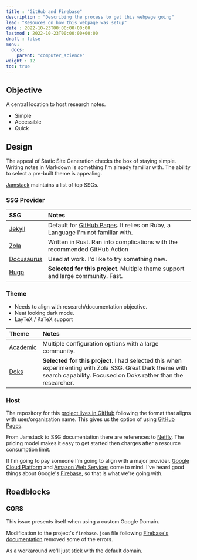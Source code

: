 ```yaml
---
title : "GitHub and Firebase"
description : "Describing the process to get this webpage going"
lead: "Resouces on how this webpage was setup"
date : 2022-10-23T00:00:00+00:00
lastmod : 2022-10-23T00:00:00+00:00
draft : false
menu:
  docs:
    parent: "computer_science"
weight : 12
toc: true
---
```


## Objective
A central location to host research notes.

- Simple
- Accessible
- Quick

## Design
The appeal of Static Site Generation checks the box of staying simple. Writing notes in Markdown is something I'm already familiar with. The ability to select a pre-built theme is appealing.

[Jamstack](https://jamstack.org/generators/) maintains a list of top SSGs.

### SSG Provider
|SSG|Notes|
|:--|:--|
|[Jekyll](https://jekyllrb.com/)|Default for [GitHub Pages](https://pages.github.com/). It relies on Ruby, a Language I'm not familiar with.|
|[Zola](https://www.getzola.org/)|Written in Rust. Ran into complications with the recommended GitHub Action|
|[Docusaurus](https://docusaurus.io/)|Used at work. I'd like to try something new.|
|[Hugo](https://gohugo.io/)|**Selected for this project**. Multiple theme support and large community. Fast.|

### Theme 
- Needs to align with research/documentation objective. 
- Neat looking dark mode.
- LayTeX / KaTeX support

|Theme|Notes|
|:--|:--|
|[Academic](https://github.com/wowchemy/starter-hugo-academic)|Multiple configuration options with a large community.|
|[Doks](https://github.com/h-enk/doks)|**Selected for this project**. I had selected this when experimenting with Zola SSG. Great Dark theme with search capability. Focused on Doks rather than the researcher.|

### Host
The repository for this [project lives in GitHub](https://github.com/WonkyMic/wonkymic.github.io) following the format that aligns with user/organization name. This gives us the option of using [GitHub Pages](https://pages.github.com/).

From Jamstack to SSG documentation there are references to [Netfly](https://www.netlify.com/). The pricing model makes it easy to get started then charges after a resource consumption limit.

If I'm going to pay someone I'm going to align with a major provider. [Google Cloud Platform](https://cloud.google.com/) and [Amazon Web Services](https://aws.amazon.com/) come to mind. I've heard good things about Google's [Firebase](https://firebase.google.com/), so that is what we're going with.

## Roadblocks
### CORS
This issue presents itself when using a custom Google Domain.

Modification to the project's `firebase.json` file following [Firebase's documentation](https://firebase.google.com/docs/hosting/full-config) removed some of the errors.

As a workaround we'll just stick with the default domain.